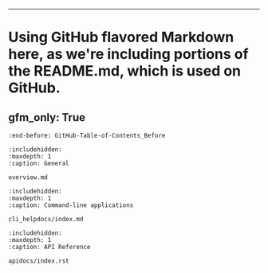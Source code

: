 -------
# Using GitHub flavored Markdown here, as we're including portions of the README.md, which is used on GitHub.
gfm_only: True
-------

```{include} ../../README.md
:end-before: GitHub-Table-of-Contents_Before
```

```{toctree}
:includehidden:
:maxdepth: 1
:caption: General

overview.md
```

```{toctree}
:includehidden:
:maxdepth: 1
:caption: Command-line applications

cli_helpdocs/index.md
```

```{toctree}
:includehidden:
:maxdepth: 1
:caption: API Reference

apidocs/index.rst
```